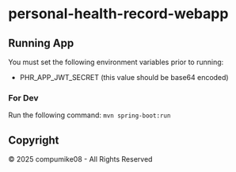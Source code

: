 # personal-health-record-webapp

## Running App
You must set the following environment variables prior to running:
- PHR_APP_JWT_SECRET (this value should be base64 encoded)

### For Dev
Run the following command: `mvn spring-boot:run`

## Copyright
&copy; 2025 compumike08 - All Rights Reserved
